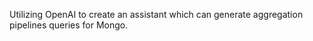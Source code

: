Utilizing OpenAI to create an assistant which can generate aggregation pipelines queries for Mongo.
